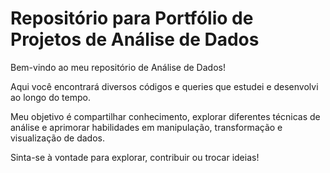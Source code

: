 # Repositório para Portfólio de Projetos de Análise de Dados

Bem-vindo ao meu repositório de Análise de Dados!

Aqui você encontrará diversos códigos e queries que estudei e desenvolvi ao longo do tempo. 

Meu objetivo é compartilhar conhecimento, explorar diferentes técnicas de análise e aprimorar habilidades em manipulação, transformação e visualização de dados.

Sinta-se à vontade para explorar, contribuir ou trocar ideias!
